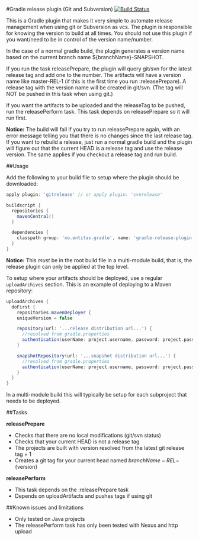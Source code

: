 #Gradle release plugin (Git and Subversion) [![Build Status](https://secure.travis-ci.org/stianh/gradle-release-plugin.png?branch=develop)](http://travis-ci.org/stianh/gradle-release-plugin)

This is a Gradle plugin that makes it very simple to automate release management when using
git or Subversion as vcs. The plugin is responsible for knowing the version to build at all
times. You should not use this plugin if you want/need to be in control of the version
name/number.

In the case of a normal gradle build, the plugin generates a version name based on the
current branch name ${branchName}-SNAPSHOT.

If you run the task releasePrepare, the plugin will query git/svn for the latest release tag
and add one to the number. The artifacts will have a version name like master-REL-1 (if this
is the first time you run :releasePrepare). A release tag with the version name will be
created in git/svn. (The tag will NOT be pushed in this task when using git.)

If you want the artifacts to be uploaded and the releaseTag to be pushed, run the
releasePerform task. This task depends on releasePrepare so it will run first.

**Notice:** The build will fail if you try to run releasePrepare again, with an error message
telling you that there is no changes since the last release tag. If you want to rebuild a
release, just run a normal gradle build and the plugin will figure out that the current HEAD
is a release tag and use the release version. The same applies if you checkout a release tag
and run build.

##Usage

Add the following to your build file to setup where the plugin should be downloaded:

```groovy
apply plugin: 'gitrelease' // or apply plugin: 'svnrelease'

buildscript {
  repositories {
    mavenCentral()
  }

  dependencies {
    classpath group: 'no.entitas.gradle', name: 'gradle-release-plugin', version: '1.14'
  }
}
```

**Notice:** This *must* be in the root build file in a multi-module build, that is,
the release plugin can only be applied at the top level.

To setup where your artifacts should be deployed, use a regular `uploadArchives` section.
This is an example of deploying to a Maven repository:

```groovy
uploadArchives {
  doFirst {
    repositories.mavenDeployer {
    uniqueVersion = false

    repository(url: '...release distribution url...') {
      //resolved from gradle.properties
      authentication(userName: project.username, password: project.password)
    }

    snapshotRepository(url: '...snapshot distribution url...') {
      //resolved from gradle.properties
      authentication(userName: project.username, password: project.password)
    }
  }
}
```

In a multi-module build this will typically be setup for each subproject that needs to be
deployed.


##Tasks

**releasePrepare**  
* Checks that there are no local modifications (git/svn status)
* Checks that your current HEAD is not a release tag
* The projects are built with version resolved from the latest git release tag + 1
* Creates a git tag for your current head named ${branchName}-REL-${version}  

**releasePerform**  
* This task depends on the :releasePrepare task
* Depends on uploadArtifacts and pushes tags if using git


##Known issues and limitations

* Only tested on Java projects
* The releasePerform task has only been tested with Nexus and http upload